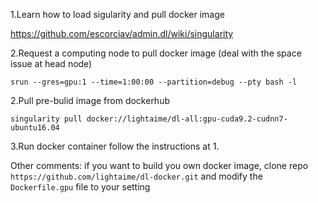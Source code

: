 1.Learn how to load sigularity and pull docker image

https://github.com/escorciav/admin.dl/wiki/singularity

2.Request a computing node to pull docker image (deal with the space issue at head node)
```shell
srun --gres=gpu:1 --time=1:00:00 --partition=debug --pty bash -l
```

2.Pull pre-bulid image from dockerhub
```shell
singularity pull docker://lightaime/dl-all:gpu-cuda9.2-cudnn7-ubuntu16.04
```

3.Run docker container follow the instructions at 1.

Other comments: if you want to build you own docker image, clone repo `https://github.com/lightaime/dl-docker.git` and modify the `Dockerfile.gpu` file to your setting
